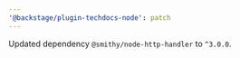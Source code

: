```yaml
---
'@backstage/plugin-techdocs-node': patch
---
```


Updated dependency `@smithy/node-http-handler` to `^3.0.0`.
